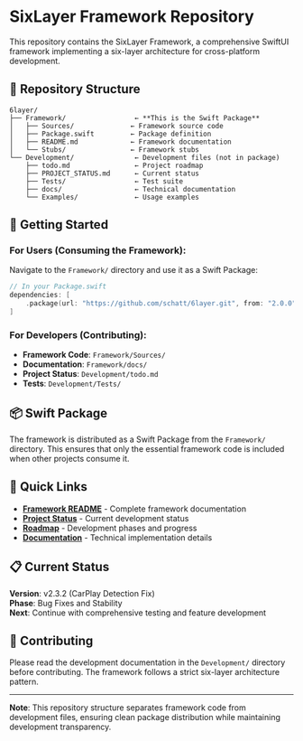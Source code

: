 # SixLayer Framework Repository

This repository contains the SixLayer Framework, a comprehensive SwiftUI framework implementing a six-layer architecture for cross-platform development.

## 📁 Repository Structure

```
6layer/
├── Framework/                 ← **This is the Swift Package**
│   ├── Sources/              ← Framework source code
│   ├── Package.swift         ← Package definition
│   ├── README.md             ← Framework documentation
│   └── Stubs/                ← Framework stubs
└── Development/               ← Development files (not in package)
    ├── todo.md                ← Project roadmap
    ├── PROJECT_STATUS.md      ← Current status
    ├── Tests/                 ← Test suite
    ├── docs/                  ← Technical documentation
    └── Examples/              ← Usage examples
```

## 🚀 Getting Started

### **For Users (Consuming the Framework):**
Navigate to the `Framework/` directory and use it as a Swift Package:

```swift
// In your Package.swift
dependencies: [
    .package(url: "https://github.com/schatt/6layer.git", from: "2.0.0")
]
```

### **For Developers (Contributing):**
- **Framework Code**: `Framework/Sources/`
- **Documentation**: `Framework/docs/`
- **Project Status**: `Development/todo.md`
- **Tests**: `Development/Tests/`

## 📦 Swift Package

The framework is distributed as a Swift Package from the `Framework/` directory. This ensures that only the essential framework code is included when other projects consume it.

## 🔗 Quick Links

- **[Framework README](Framework/README.md)** - Complete framework documentation
- **[Project Status](Development/PROJECT_STATUS.md)** - Current development status
- **[Roadmap](Development/todo.md)** - Development phases and progress
- **[Documentation](Framework/docs/)** - Technical implementation details

## 📋 Current Status

**Version**: v2.3.2 (CarPlay Detection Fix)  
**Phase**: Bug Fixes and Stability  
**Next**: Continue with comprehensive testing and feature development

## 🤝 Contributing

Please read the development documentation in the `Development/` directory before contributing. The framework follows a strict six-layer architecture pattern.

---

**Note**: This repository structure separates framework code from development files, ensuring clean package distribution while maintaining development transparency.

